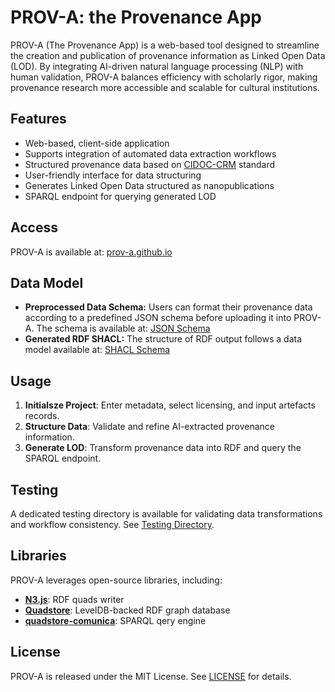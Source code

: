 # PROV-A: the Provenance App

PROV-A (The Provenance App) is a web-based tool designed to streamline the creation and publication of provenance information as Linked Open Data (LOD). By integrating AI-driven natural language processing (NLP) with human validation, PROV-A balances efficiency with scholarly rigor, making provenance research more accessible and scalable for cultural institutions.

## Features
- Web-based, client-side application
- Supports integration of automated data extraction workflows
- Structured provenance data based on [CIDOC-CRM](https://cidoc-crm.org/) standard
- User-friendly interface for data structuring
- Generates Linked Open Data structured as nanopublications
- SPARQL endpoint for querying generated LOD

## Access
PROV-A is available at: [prov-a.github.io](https://prov-a.github.io)

## Data Model
- **Preprocessed Data Schema:** Users can format their provenance data according to a predefined JSON schema before uploading it into PROV-A. The schema is available at: [JSON Schema](https://github.com/prov-a/prov-a.github.io/blob/main/test/test_JSON/schema.json)
- **Generated RDF SHACL:** The structure of RDF output follows a data model available at: [SHACL Schema](https://github.com/prov-a/prov-a.github.io/blob/main/test/test_RDF/shape.ttl)

## Usage
1. **Initialsze Project**: Enter metadata, select licensing, and input artefacts records.
2. **Structure Data**: Validate and refine AI-extracted provenance information.
3. **Generate LOD**: Transform provenance data into RDF and query the SPARQL endpoint.

## Testing
A dedicated testing directory is available for validating data transformations and workflow consistency. See [Testing Directory](https://github.com/prov-a/prov-a.github.io/tree/main/test).

## Libraries
PROV-A leverages open-source libraries, including:
- [**N3.js**](https://github.com/quadstorejs/quadstore): RDF quads writer
- [**Quadstore**](https://github.com/quadstorejs/quadstore): LevelDB-backed RDF graph database
- [**quadstore-comunica**](https://github.com/quadstorejs/quadstore-comunica): SPARQL qery engine

## License
PROV-A is released under the MIT License. See [LICENSE](https://github.com/prov-a/prov-a.github.io/blob/main/LICENSE) for details.
